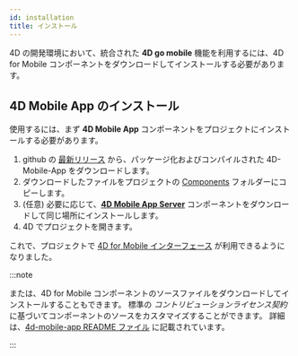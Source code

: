 ```yaml
---
id: installation
title: インストール
---
```




4D の開発環境において、統合された **4D go mobile** 機能を利用するには、4D for Mobile コンポーネントをダウンロードしてインストールする必要があります。


## 4D Mobile App のインストール

使用するには、まず **4D Mobile App** コンポーネントをプロジェクトにインストールする必要があります。

1. github の [最新リリース](https://github.com/4d/4D-Mobile-App/releases/latest) から、パッケージ化およびコンパイルされた 4D-Mobile-App をダウンロードします。
2. ダウンロードしたファイルをプロジェクトの [Components](https://developer.4d.com/docs/ja/Project/architecture#components) フォルダーにコピーします。
3. (任意) 必要に応じて、[**4D Mobile App Server**](https://github.com/4d/4D-Mobile-App-Server#4d-mobile-app-server) コンポーネントをダウンロードして同じ場所にインストールします。
3. 4D でプロジェクトを開きます。

これで、プロジェクトで [4D for Mobile インターフェース](../project-definition/overview.md) が利用できるようになりました。

:::note

または、4D for Mobile コンポーネントのソースファイルをダウンロードしてインストールすることもできます。 標準の *コントリビューションライセンス契約* に基づいてコンポーネントのソースをカスタマイズすることができます。 詳細は、[4d-mobile-app README ファイル](https://github.com/4d/4D-Mobile-App#4d-mobile-app) に記載されています。

:::
